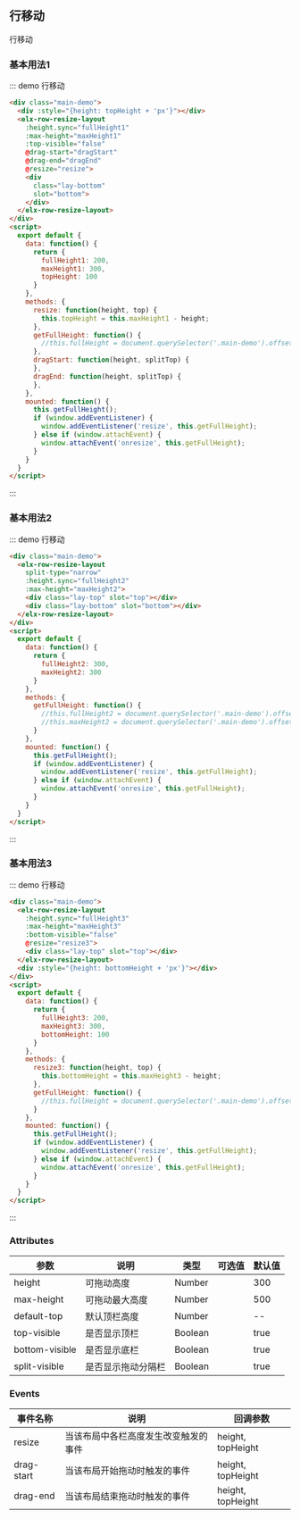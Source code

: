 ## 行移动

行移动

### 基本用法1

::: demo 行移动
```html
<div class="main-demo">
  <div :style="{height: topHeight + 'px'}"></div>
  <elx-row-resize-layout
    :height.sync="fullHeight1"
    :max-height="maxHeight1"
    :top-visible="false"
    @drag-start="dragStart"
    @drag-end="dragEnd"
    @resize="resize">
    <div
      class="lay-bottom"
      slot="bottom">
    </div>
  </elx-row-resize-layout>
</div>
<script>
  export default {
    data: function() {
      return {
        fullHeight1: 200,
        maxHeight1: 300,
        topHeight: 100
      }
    },
    methods: {
      resize: function(height, top) {
        this.topHeight = this.maxHeight1 - height;
      },
      getFullHeight: function() {
        //this.fullHeight = document.querySelector('.main-demo').offsetHeight;
      },
      dragStart: function(height, splitTop) {
      },
      dragEnd: function(height, splitTop) {
      },
    },
    mounted: function() {
      this.getFullHeight();
      if (window.addEventListener) {
        window.addEventListener('resize', this.getFullHeight);
      } else if (window.attachEvent) {
        window.attachEvent('onresize', this.getFullHeight);
      }
    }
  }
</script>
```
:::

### 基本用法2

::: demo 行移动
```html
<div class="main-demo">
  <elx-row-resize-layout
    split-type="narrow"
    :height.sync="fullHeight2"
    :max-height="maxHeight2">
    <div class="lay-top" slot="top"></div>
    <div class="lay-bottom" slot="bottom"></div>
  </elx-row-resize-layout>
</div>
<script>
  export default {
    data: function() {
      return {
        fullHeight2: 300,
        maxHeight2: 300
      }
    },
    methods: {
      getFullHeight: function() {
        //this.fullHeight2 = document.querySelector('.main-demo').offsetHeight;
        //this.maxHeight2 = document.querySelector('.main-demo').offsetHeight;
      }
    },
    mounted: function() {
      this.getFullHeight();
      if (window.addEventListener) {
        window.addEventListener('resize', this.getFullHeight);
      } else if (window.attachEvent) {
        window.attachEvent('onresize', this.getFullHeight);
      }
    }
  }
</script>
```
:::

### 基本用法3

::: demo 行移动
```html
<div class="main-demo">
  <elx-row-resize-layout
    :height.sync="fullHeight3"
    :max-height="maxHeight3"
    :bottom-visible="false"
    @resize="resize3">
    <div class="lay-top" slot="top"></div>
  </elx-row-resize-layout>
  <div :style="{height: bottomHeight + 'px'}"></div>
</div>
<script>
  export default {
    data: function() {
      return {
        fullHeight3: 200,
        maxHeight3: 300,
        bottomHeight: 100
      }
    },
    methods: {
      resize3: function(height, top) {
        this.bottomHeight = this.maxHeight3 - height;
      },
      getFullHeight: function() {
        //this.fullHeight = document.querySelector('.main-demo').offsetHeight;
      }
    },
    mounted: function() {
      this.getFullHeight();
      if (window.addEventListener) {
        window.addEventListener('resize', this.getFullHeight);
      } else if (window.attachEvent) {
        window.attachEvent('onresize', this.getFullHeight);
      }
    }
  }
</script>
```
:::

### Attributes
| 参数      | 说明          | 类型      | 可选值                           | 默认值  |
|---------- |-------------- |---------- |--------------------------------  |-------- |
| height | 可拖动高度 | Number | | 300 |
| max-height | 可拖动最大高度 | Number | | 500 |
| default-top | 默认顶栏高度 | Number | | -- |
| top-visible | 是否显示顶栏 | Boolean | | true |
| bottom-visible | 是否显示底栏 | Boolean | | true |
| split-visible | 是否显示拖动分隔栏 | Boolean | | true |


### Events
| 事件名称 | 说明 | 回调参数 |
|---------- |-------- |---------- |
| resize | 当该布局中各栏高度发生改变触发的事件 | height, topHeight |
| drag-start | 当该布局开始拖动时触发的事件 | height, topHeight |
| drag-end | 当该布局结束拖动时触发的事件 | height, topHeight |